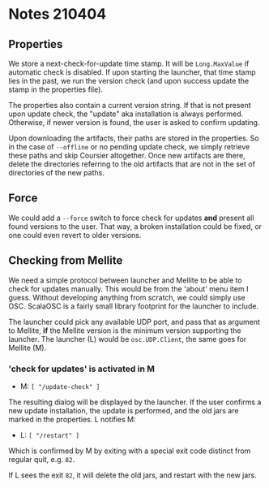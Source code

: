 # Notes 210404

## Properties

We store a next-check-for-update time stamp. It will be `Long.MaxValue` if automatic check is disabled.
If upon starting the launcher, that time stamp lies in the past, we run the version check (and upon success
update the stamp in the properties file).

The properties also contain a current version string. If that is not present upon update check, the "update"
aka installation is always performed. Otherwise, if newer version is found, the user is asked to confirm updating.

Upon downloading the artifacts, their paths are stored in the properties. So in the case of `--offline` or no
pending update check, we simply retrieve these paths and skip Coursier altogether. Once new artifacts are there,
delete the directories referring to the old artifacts that are not in the set of directories of the new paths.

## Force

We could add a `--force` switch to force check for updates __and__ present all found versions to the user. That
way, a broken installation could be fixed, or one could even revert to older versions.

## Checking from Mellite

We need a simple protocol between launcher and Mellite to be able to check for updates manually. This would be
from the 'about' menu item I guess. Without developing anything from scratch, we could simply use OSC. ScalaOSC
is a fairly small library footprint for the launcher to include.

The launcher could pick any available UDP port, and pass that as argument to Mellite, __if__ the Mellite version
is the minimum version supporting the launcher. The launcher (L) would be `osc.UDP.Client`, the same goes for 
Mellite (M).

### 'check for updates' is activated in M

- M: `[ "/update-check" ]`

The resulting dialog will be displayed by the launcher. If the user confirms a new update installation,
the update is performed, and the old jars are marked in the properties. L notifies M:

- L: `[ "/restart" ]`

Which is confirmed by M by exiting with a special exit code distinct from regular quit, e.g. `82`.

If L sees the exit `82`, it will delete the old jars, and restart with the new jars.
